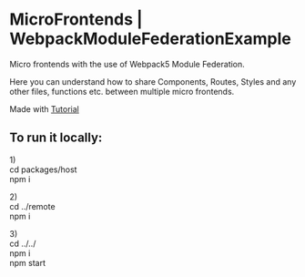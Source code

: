 # MicroFrontends | WebpackModuleFederationExample
 
Micro frontends with the use of Webpack5 Module Federation.

Here you can understand how to share Components, Routes, Styles and any other files, functions etc. between multiple micro frontends.

Made with [Tutorial](https://www.youtube.com/watch?v=ILbRI4m2D9Y)

## To run it locally:

1)</br>
cd packages/host</br>
npm i

2)</br>
cd ../remote</br>
npm i

3)</br>
cd ../../ </br>
npm i</br>
npm start
